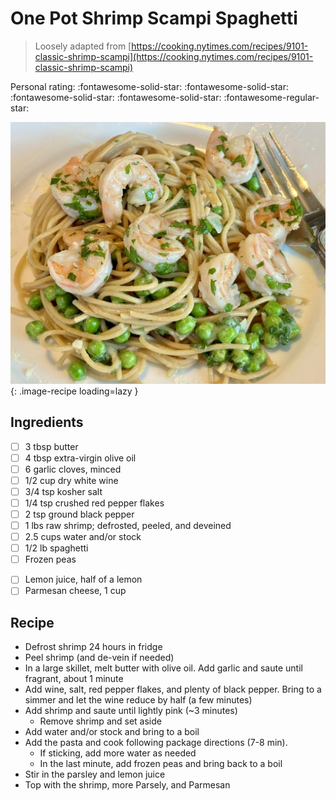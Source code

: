 # One Pot Shrimp Scampi Spaghetti

> Loosely adapted from [https://cooking.nytimes.com/recipes/9101-classic-shrimp-scampi](https://cooking.nytimes.com/recipes/9101-classic-shrimp-scampi)

<!-- {cts} rating=4; (User can specify rating on scale of 1-5) -->

Personal rating: :fontawesome-solid-star: :fontawesome-solid-star: :fontawesome-solid-star: :fontawesome-solid-star: :fontawesome-regular-star:

<!-- {cte} -->

<!-- {cts} name_image=shrimp_scampi_peas.jpeg; (User can specify image name) -->

![shrimp_scampi_peas.jpeg](./shrimp_scampi_peas.jpeg){: .image-recipe loading=lazy }

<!-- {cte} -->

## Ingredients

- [ ] 3 tbsp butter
- [ ] 4 tbsp extra-virgin olive oil
- [ ] 6 garlic cloves, minced
- [ ] 1/2 cup dry white wine
- [ ] 3/4 tsp kosher salt
- [ ] 1/4 tsp crushed red pepper flakes
- [ ] 2 tsp ground black pepper
- [ ] 1 lbs raw shrimp; defrosted, peeled, and deveined
- [ ] 2.5 cups water and/or stock
- [ ] 1/2 lb spaghetti
- [ ] Frozen peas
<!--TODO: Find a Parsely substitute
- [ ] 1/3 cup chopped parsley
-->
- [ ] Lemon juice, half of a lemon
- [ ] Parmesan cheese, 1 cup

## Recipe

- Defrost shrimp 24 hours in fridge
- Peel shrimp (and de-vein if needed)
- In a large skillet, melt butter with olive oil. Add garlic and saute until fragrant, about 1 minute
- Add wine, salt, red pepper flakes, and plenty of black pepper. Bring to a simmer and let the wine reduce by half (a few minutes)
- Add shrimp and saute until lightly pink (~3 minutes)
    - Remove shrimp and set aside
- Add water and/or stock and bring to a boil
- Add the pasta and cook following package directions (7-8 min).
    - If sticking, add more water as needed
    - In the last minute, add frozen peas and bring back to a boil
- Stir in the parsley and lemon juice
- Top with the shrimp, more Parsely, and Parmesan
